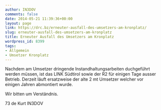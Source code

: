 ```yaml
---
author: IN3DOV
comments: false
date: 2014-05-21 11:39:36+00:00
layout: page
link: https://drc.bz/erneuter-ausfall-des-umsetzers-am-kronplatz/
slug: erneuter-ausfall-des-umsetzers-am-kronplatz
title: Erneuter Ausfall des Umsetzers am Kronplatz
wordpress_id: 8399
tags:
- Allgemein
- Umsetzer Kronplatz
---
```


Nachdem am Umsetzer dringende Instandhaltungsarbeiten duchgeführt werden müssen, ist das LINK Südtirol sowie der R2 für einigen Tage ausser Betrieb. Derzeit läuft ersatzweise der alte 2 mt Umsetzer welcher vor einigen Jahren abmontiert wurde.

Wir bitten um Verständnis.

73 de Kurt IN3DOV

